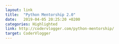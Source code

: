 ```yaml
---
layout: link
title:  "Python Mentorship 2.0"
date:   2019-04-05 20:25:20 +0200
categories: Highlighted
link: http://codervlogger.com/python-mentorship/
target: CoderVlogger
---
```

